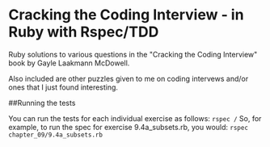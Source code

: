 # Cracking the Coding Interview - in Ruby with Rspec/TDD

Ruby solutions to various questions in the "Cracking the Coding Interview" book by Gayle Laakmann McDowell.

Also included are other puzzles given to me on coding intervews and/or ones that I just found interesting.

##Running the tests

You can run the tests for each individual exercise as follows:
  <code>rspec <chapter>/<exercise></code>
So, for example, to run the spec for exercise 9.4a\_subsets.rb, you would:
  <code>rspec chapter\_09/9.4a\_subsets.rb</code>
